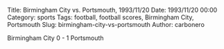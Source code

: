 Title: Birmingham City vs. Portsmouth, 1993/11/20
Date: 1993/11/20 00:00
Category: sports
Tags: football, football scores, Birmingham City, Portsmouth
Slug: birmingham-city-vs-portsmouth
Author: carbonero


Birmingham City 0 - 1 Portsmouth
